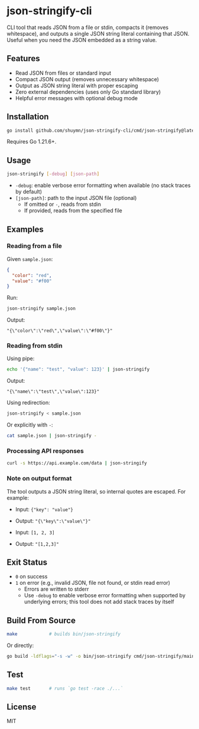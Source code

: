 # json-stringify-cli

CLI tool that reads JSON from a file or stdin, compacts it (removes whitespace), and outputs a single JSON string literal containing that JSON. Useful when you need the JSON embedded as a string value.

## Features

- Read JSON from files or standard input
- Compact JSON output (removes unnecessary whitespace)
- Output as JSON string literal with proper escaping
- Zero external dependencies (uses only Go standard library)
- Helpful error messages with optional debug mode

## Installation

```bash
go install github.com/shuymn/json-stringify-cli/cmd/json-stringify@latest
```

Requires Go 1.21.6+.

## Usage

```bash
json-stringify [-debug] [json-path]
```

- `-debug`: enable verbose error formatting when available (no stack traces by default)
- `[json-path]`: path to the input JSON file (optional)
  - If omitted or `-`, reads from stdin
  - If provided, reads from the specified file

## Examples

### Reading from a file

Given `sample.json`:

```json
{
  "color": "red",
  "value": "#f00"
}
```

Run:

```bash
json-stringify sample.json
```

Output:

```
"{\"color\":\"red\",\"value\":\"#f00\"}"
```

### Reading from stdin

Using pipe:

```bash
echo '{"name": "test", "value": 123}' | json-stringify
```

Output:

```
"{\"name\":\"test\",\"value\":123}"
```

Using redirection:

```bash
json-stringify < sample.json
```

Or explicitly with `-`:

```bash
cat sample.json | json-stringify -
```

### Processing API responses

```bash
curl -s https://api.example.com/data | json-stringify
```

### Note on output format

The tool outputs a JSON string literal, so internal quotes are escaped. For example:

- Input: `{"key": "value"}`
- Output: `"{\"key\":\"value\"}"`

- Input: `[1, 2, 3]`
- Output: `"[1,2,3]"`

## Exit Status

- `0` on success
- `1` on error (e.g., invalid JSON, file not found, or stdin read error)
  - Errors are written to stderr
  - Use `-debug` to enable verbose error formatting when supported by underlying errors; this tool does not add stack traces by itself

## Build From Source

```bash
make            # builds bin/json-stringify
```

Or directly:

```bash
go build -ldflags="-s -w" -o bin/json-stringify cmd/json-stringify/main.go
```

## Test

```bash
make test       # runs `go test -race ./...`
```

## License

MIT
